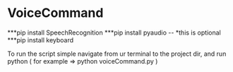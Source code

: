 # VoiceCommand
***pip install SpeechRecognition
***pip install pyaudio -- *this is optional
***pip install keyboard

To run the script simple navigate from ur terminal to the project dir, and run python <nameOfTheScript> ( for example => python voiceCommand.py )

